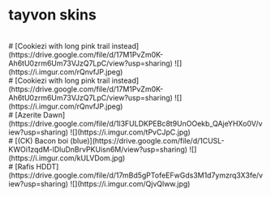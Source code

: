 # tayvon skins
<br>
# [Cookiezi with long pink trail instead](https://drive.google.com/file/d/17M1PvZm0K-Ah6tU0zrm6Um73VJzQ7LpC/view?usp=sharing)
![](https://i.imgur.com/rQnvfJP.jpeg)
<br>
# [Cookiezi with long pink trail instead](https://drive.google.com/file/d/17M1PvZm0K-Ah6tU0zrm6Um73VJzQ7LpC/view?usp=sharing)
![](https://i.imgur.com/rQnvfJP.jpeg)
<br>
# [Azerite Dawn](https://drive.google.com/file/d/1l3FULDKPEBc8t9UnOOekb_QAjeYHXo0V/view?usp=sharing)
![](https://i.imgur.com/tPvCJpC.jpg)
<br>
# [(CK) Bacon boi (blue)](https://drive.google.com/file/d/1CUSL-KWOi1zqdM-lDluDnBrvPKUisn6M/view?usp=sharing)
![](https://i.imgur.com/kULVDom.jpg)
<br>
# [Rafis HDDT](https://drive.google.com/file/d/17mBd5gPTofeEFwGds3M1d7ymzrq3X3fe/view?usp=sharing)
![](https://i.imgur.com/QjvQlww.jpg)
<br>

